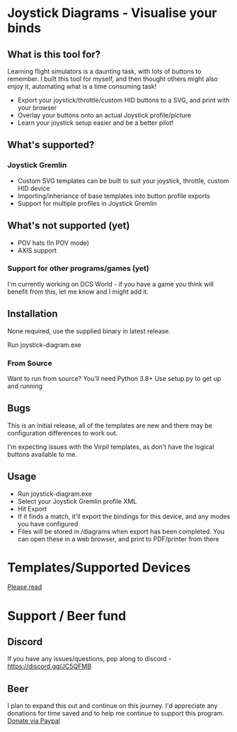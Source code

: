 # Joystick Diagrams - Visualise your binds

## What is this tool for?
Learning flight simulators is a daunting task, with lots of buttons to remember. I built this tool for myself, and then thought others might also enjoy it, automating what is a time consuming task!

- Export your joystick/throttle/custom HID buttons to a SVG, and print with your browser
- Overlay your buttons onto an actual Joystick profile/picture
- Learn your joystick setup easier and be a better pilot!

## What's supported?

### Joystick Gremlin
- Custom SVG templates can be built to suit your joystick, throttle, custom HID device
- Importing/inheriance of base templates into button profile exports
- Support for multiple profiles in Joystick Gremlin

## What's not supported (yet)
- POV hats (In POV mode)
- AXIS support

### Support for other programs/games (yet)
I'm currently working on DCS World - if you have a game you think will benefit from this, let me know and I might add it.

## Installation
None required, use the supplied binary in latest release.

Run joystick-diagram.exe

### From Source
Want to run from source? You'll need Python 3.8+
Use setup.py to get up and running

## Bugs
This is an initial release, all of the templates are new and there may be configuration differences to work out.

I'm expecting issues with the Virpil templates, as don't have the logical buttons available to me.

## Usage
- Run joystick-diagram.exe
- Select your Joystick Gremlin profile XML
- Hit Export
- If it finds a match, it'll export the bindings for this device, and any modes you have configured
- Files will be stored in /diagrams when export has been completed. You can open these in a web browser, and print to PDF/printer from there

# Templates/Supported Devices
[Please read](templates/readme.md)

# Support / Beer fund

## Discord
If you have any issues/questions, pop along to discord - https://discord.gg/JC5QFMB

## Beer
I plan to expand this out and continue on this journey. I'd appreciate any donations for time saved and to help me continue to support this program.
[Donate via Paypal](https://www.paypal.com/cgi-bin/webscr?cmd=_s-xclick&hosted_button_id=WLLDYGQM5Z39W&source=url)



